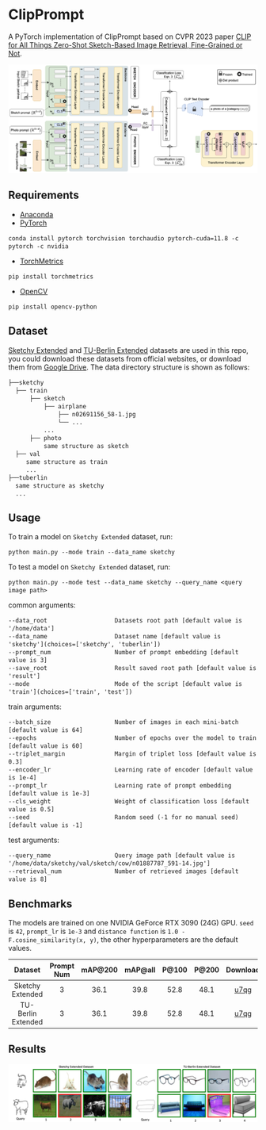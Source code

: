 # ClipPrompt

A PyTorch implementation of ClipPrompt based on CVPR 2023 paper
[CLIP for All Things Zero-Shot Sketch-Based Image Retrieval, Fine-Grained or Not](https://openaccess.thecvf.com/content/CVPR2023/html/Sain_CLIP_for_All_Things_Zero-Shot_Sketch-Based_Image_Retrieval_Fine-Grained_or_CVPR_2023_paper.html).

![Network Architecture](result/arch.png)

## Requirements

- [Anaconda](https://www.anaconda.com/download/)
- [PyTorch](https://pytorch.org)

```
conda install pytorch torchvision torchaudio pytorch-cuda=11.8 -c pytorch -c nvidia
```

- [TorchMetrics](https://torchmetrics.readthedocs.io/en/stable/)

```
pip install torchmetrics
```

- [OpenCV](https://opencv.org)

```
pip install opencv-python
```

## Dataset

[Sketchy Extended](http://sketchy.eye.gatech.edu) and
[TU-Berlin Extended](http://cybertron.cg.tu-berlin.de/eitz/projects/classifysketch/) datasets are used in this repo, you
could download these datasets from official websites, or download them from
[Google Drive](https://drive.google.com/drive/folders/1lce41k7cGNUOwzt-eswCeahDLWG6Cdk0?usp=sharing). The data directory
structure is shown as follows:

 ```
├──sketchy
   ├── train
       ├── sketch
           ├── airplane
               ├── n02691156_58-1.jpg
               └── ...
           ...
       ├── photo
           same structure as sketch
   ├── val
      same structure as train
      ...
├──tuberlin
   same structure as sketchy
   ...
```

## Usage

To train a model on `Sketchy Extended` dataset, run:

```
python main.py --mode train --data_name sketchy
```

To test a model on `Sketchy Extended` dataset, run:

```
python main.py --mode test --data_name sketchy --query_name <query image path>
```

common arguments:

```
--data_root                   Datasets root path [default value is '/home/data']
--data_name                   Dataset name [default value is 'sketchy'](choices=['sketchy', 'tuberlin'])
--prompt_num                  Number of prompt embedding [default value is 3]
--save_root                   Result saved root path [default value is 'result']
--mode                        Mode of the script [default value is 'train'](choices=['train', 'test'])
```

train arguments:

```
--batch_size                  Number of images in each mini-batch [default value is 64]
--epochs                      Number of epochs over the model to train [default value is 60]
--triplet_margin              Margin of triplet loss [default value is 0.3]
--encoder_lr                  Learning rate of encoder [default value is 1e-4]
--prompt_lr                   Learning rate of prompt embedding [default value is 1e-3]
--cls_weight                  Weight of classification loss [default value is 0.5]
--seed                        Random seed (-1 for no manual seed) [default value is -1]
```

test arguments:

```
--query_name                  Query image path [default value is '/home/data/sketchy/val/sketch/cow/n01887787_591-14.jpg']
--retrieval_num               Number of retrieved images [default value is 8]
```

## Benchmarks

The models are trained on one NVIDIA GeForce RTX 3090 (24G) GPU. `seed` is `42`, `prompt_lr` is `1e-3`
and `distance function` is `1.0 - F.cosine_similarity(x, y)`, the other hyperparameters are the default values.

<table>
<thead>
  <tr>
    <th rowspan="3">Dataset</th>
    <th rowspan="3">Prompt Num</th>
    <th rowspan="3">mAP@200</th>
    <th rowspan="3">mAP@all</th>
    <th rowspan="3">P@100</th>
    <th rowspan="3">P@200</th>
    <th rowspan="3">Download</th>
  </tr>
</thead>
<tbody>
  <tr>
    <td align="center">Sketchy Extended</td>
    <td align="center">3</td>
    <td align="center">36.1</td>
    <td align="center">39.8</td>
    <td align="center">52.8</td>
    <td align="center">48.1</td>
    <td align="center"><a href="https://pan.baidu.com/s/1uGw9MdDVGHYchJ4fXUjIhg">u7qg</a></td>
  </tr>
  <tr>
    <td align="center">TU-Berlin Extended</td>
    <td align="center">3</td>
    <td align="center">36.1</td>
    <td align="center">39.8</td>
    <td align="center">52.8</td>
    <td align="center">48.1</td>
    <td align="center"><a href="https://pan.baidu.com/s/1uGw9MdDVGHYchJ4fXUjIhg">u7qg</a></td>
  </tr>
</tbody>
</table>

## Results

![vis](result/vis.png)